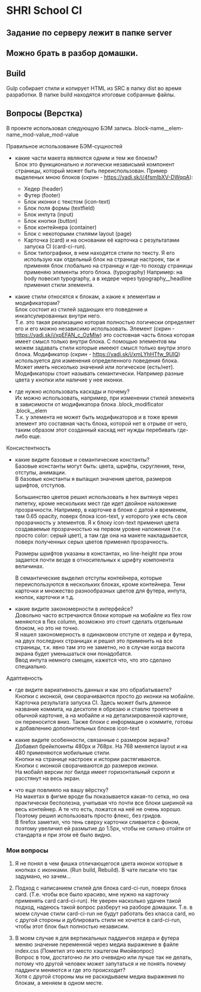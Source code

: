 # SHRI School CI

## Задание по серверу лежит в папке server

## Можно брать в разбор домашки.

## Build

Gulp собирает стили и копирует HTML
из SRC в папку dist во время разработки.
В папке build находятся итоговые собранные файлы.

## Вопросы (Верстка)

В проекте использовал следующую БЭМ запись
.block-name\_\_elem-name_mod-value_mod-value

Правильное использование БЭМ-сущностей

- какие части макета являются одним и тем же блоком?  
  Блок это функционально и логически независымй компонент страницы, который может быть переиспользован.
  Пример выделеных мною блоков (скрин - https://yadi.sk/i/4fsmIbXV-DWqqA):

  - Хедер (header)
  - Футер (footer)
  - Блок иконки с текстом (icon-text)
  - Блок поля формы (textfield)
  - Блок инпута (input)
  - Блок кнопки (button)
  - Блок контейнера (container)
  - Блок с некоторыми стилями layout (page)
  - Карточка (card) и на основании её карточка с результатами запуска CI (card-ci-run).
  - Блок типографики, в нем находятся стили по тексту. Я его использую как отдельный блок на странице настроек, так и применяя блок глобально на страницу и где-то походу страницы применяю элементы этого блока. (typography)
    Например: на body повесил typography, а в хедере через typography\_\_headline применил стили элемента.

- какие стили относятся к блокам, а какие к элементам и модификаторам?  
  Блок состоит из стилей задающих его поведение и инкапсулированных внутри него.  
  Т.е. это такая реализацию которая полностью логически определяет его и его можно независимо использовать.
  Элемент (скрин - https://yadi.sk/i/xpEFAN_c_OzMlw) это состовная часть блока
  которая имеет смысл только внутри блока. С помощью элементов мы можем задавать
  стили которые имееют смысл только внутри этого блока.
  Модификатор (скрин - https://yadi.sk/i/xmLYhHTfw_9UlQ) используется для
  изменения определенного поведения блока. Может иметь несколько значений
  или логическое (есть/нет). Модификаторы стоит называть семантически.
  Например разные цвета у кнопки или наличие у нее иконки.

- где нужно использовать каскады и почему?  
  Их можно использовать, например, при изменении стилей элемента в зависимости от модификатора блока
  .block_modificator .block\_\_elem  
  Т.к. у элемента не может быть модификаторов и в тоже время элемент это составная часть блока, которой нет в отрыве от него, таким образом этот созданный каскад нет нужды перебивать где-либо еще.

Консистентность

- какие видите базовые и семантические константы?  
  Базовые константы могут быть: цвета, шрифты, скругления, тени, отступы, анимации.  
  В базовые константы я вытащил значения цветов, размеров шрифтов, отступов.

  Большинство цветов решил использовать в hex вытянув через пипетку,
  кроме нескольких мест где идет двойное наложение прозрачности.
  Например, в карточке в блоке с датой и временем, там 0.65 opacity,
  поверх блока icon-text, у которого уже есть своя прозрачность у элементов.
  Я к блоку icon-text применил цвета создаваемые прозрачностью на первом уровне наложения (т.е. просто color: серый цвет), а там где она на макете накладывается, поверх полученных серых цветов применял прозрачность.

  Размеры шрифтов указаны в константах, но line-height при этом задается почти везде в относительных к шрифту компонента величинах.

  В семантические выделил отступы контейнера, которые переиспользуются в нескольких блоках, кроме контейнера.
  Тени карточки и множество разнообразных цветов для футера, инпута, кнопок, карточки и т.д.

- какие видите закономерности в интерфейсе?  
  Довольно часто встречаются блоки которые на мобайле из flex row меняются в flex column, возможно это стоит сделать отдельным блоком, но это не точно.  
  Я нашел закономерность в одинаковом отступе от хедера и футера,
  на двух последних страницах и решил это применить на все страницы,
  т.к. явно там это не заметно, но в случае когда высота экрана будет уменьшаться они понадобатся.  
  Ввод инпута немного смещен, кажется что, что это сделано специально.

Адаптивность

- где видите вариативность данных и как это обрабатываете?  
  Кнопки с иконкой, они сворачиваются просто до иконки на мобайле.  
  Карточка результата запуска CI. Здесь может быть длинное название коммита,
  на десктопе я обрезаю и ставлю троеточие в обычной карточке,
  а на мобайле и на детализированной карточке, он переносится вниз.
  Также блоки с информацие о коммите, готовы к добавлению дополнительных блоков icon-text

- какие видите особенности, связанные с размером экрана?  
  Добавил брейкпоинты 480px и 768px. На 768 меняется layout и на 480 применяются мобильные стили.  
  Кнопки на странице настроек и истории растягиваются.  
  Кнопки с иконкой сворачиваются до размеров иконки.  
  На мобайл версии лог билда имеет горизонтальный скролл и расстянут на весь экран.

- что еще повлияло на вашу вёрстку?  
  На макетах в фигме вроде бы показывается какая-то сетка,
  но она практически бесполезна, учитывая что почти все блоки шириной на весь контейнер.
  А те что есть, ложатся на неё не очень хорошо. Поэтому решил использовать просто флекс, без гридов.  
  В firefox заметил, что тень сверху карточки сливается с фоном, поэтому увеличил ей размытие до 1.5px,
  чтобы не сильно отойти от стандарта и при этом её было видно.

### Мои вопросы

1. Я не понял в чем фишка отличающегося цвета иконок которые в кнопках с иконками. (Run build, Rebuild). В чате писали что так задумано, но зачем...

2. Подход с написанием стилей для блока card-ci-run, поверх блока card. (Т.е. чтобы все было красиво, мне нужно на карточку применять card card-ci-run). Не уверен насколько удачен такой подход, надеюсь такой вопрос разберут на разборе домашки. Т.е. в моем случае стили card-ci-run не будут работать без класса card, но с другой стороны и дублировать стили не хочется в card-ci-run, чтобы этот блок был полностью независим.

3. В моем случае я для вертикальных паддингов хедера и футера меняю значение переменной через медиа выражение в файле index.css (Пометил это место хэштегом #мойвопрос)  
   Вопрос в том, достаточно ли это очевидно или лучше так не делать, потому что другой человек может запутаться и не понять почему паддинги меняются и где это происходит?  
   Хотя с другой стороны мы не раскидываем медиа выражения по блокам, а меняем в одном месте.
